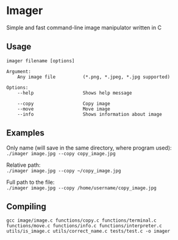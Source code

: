 # Imager

Simple and fast command-line image manipulator written in C

## Usage

``` text
imager filename [options]

Argument:
    Any image file          (*.png, *.jpeg, *.jpg supported)

Options:
    --help                  Shows help message

    --copy                  Copy image
    --move                  Move image
    --info                  Shows information about image
```

## Examples

Only name (will save in the same directory, where program used):  
`./imager image.jpg --copy copy_image.jpg`

Relative path:  
`./imager image.jpg --copy ~/copy_image.jpg`

Full path to the file:  
`./imager image.jpg --copy /home/username/copy_image.jpg`

## Compiling

`gcc image/image.c functions/copy.c functions/terminal.c functions/move.c functions/info.c functions/interpreter.c utils/is_image.c utils/correct_name.c tests/test.c -o imager`
